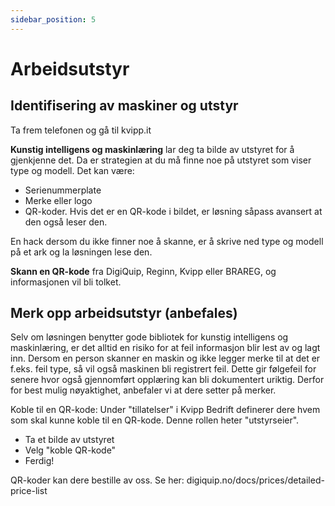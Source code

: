```yaml
---
sidebar_position: 5
---
```

# Arbeidsutstyr
## Identifisering av maskiner og utstyr
Ta frem telefonen og gå til kvipp.it

**Kunstig intelligens og maskinlæring** lar deg ta bilde av utstyret for å gjenkjenne det. Da er strategien at du må finne noe på utstyret som viser type og modell. Det kan være:
+ Serienummerplate
+ Merke eller logo
+ QR-koder. Hvis det er en QR-kode i bildet, er løsning såpass avansert at den også leser den.

En hack dersom du ikke finner noe å skanne, er å skrive ned type og modell på et ark og la løsningen lese den.

**Skann en QR-kode** fra DigiQuip, Reginn, Kvipp eller BRAREG, og informasjonen vil bli tolket.

## Merk opp arbeidsutstyr (anbefales)
Selv om løsningen benytter gode bibliotek for kunstig intelligens og maskinlæring, er det alltid en risiko for at feil informasjon blir lest av og lagt inn. Dersom en person skanner en maskin og ikke legger merke til at det er f.eks. feil type, så vil også maskinen bli registrert feil. Dette gir følgefeil for senere hvor også gjennomført opplæring kan bli dokumentert uriktig. Derfor for best mulig nøyaktighet, anbefaler vi at dere setter på merker.

Koble til en QR-kode:
Under "tillatelser" i Kvipp Bedrift definerer dere hvem som skal kunne koble til en QR-kode. Denne rollen heter "utstyrseier". 

+ Ta et bilde av utstyret
+ Velg "koble QR-kode"
+ Ferdig!

QR-koder kan dere bestille av oss. Se her: digiquip.no/docs/prices/detailed-price-list